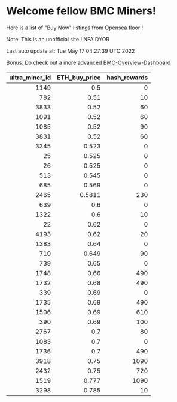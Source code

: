 # Welcome fellow BMC Miners!
Here is a list of "Buy Now" listings from Opensea floor !

Note: This is an unofficial site ! NFA DYOR

Last auto update at: Tue May 17 04:27:39 UTC 2022

Bonus: Do check out a more advanced [BMC-Overview-Dashboard](https://dune.com/defifunk/BMC-Overview-Dashboard)


|   ultra_miner_id |   ETH_buy_price |   hash_rewards |
|-----------------:|----------------:|---------------:|
|             1149 |          0.5    |              0 |
|              782 |          0.51   |             10 |
|             3833 |          0.52   |             60 |
|             1091 |          0.52   |             60 |
|             1085 |          0.52   |             90 |
|             3831 |          0.52   |             60 |
|             3345 |          0.523  |              0 |
|               25 |          0.525  |              0 |
|               26 |          0.525  |              0 |
|              513 |          0.545  |              0 |
|              685 |          0.569  |              0 |
|             2465 |          0.5811 |            230 |
|              639 |          0.6    |              0 |
|             1322 |          0.6    |             10 |
|               22 |          0.62   |              0 |
|             4193 |          0.62   |             20 |
|             1383 |          0.64   |              0 |
|              710 |          0.649  |             90 |
|              739 |          0.65   |              0 |
|             1748 |          0.66   |            490 |
|             1732 |          0.68   |            490 |
|              339 |          0.69   |              0 |
|             1735 |          0.69   |            490 |
|             1506 |          0.69   |            610 |
|              390 |          0.69   |            100 |
|             2767 |          0.7    |             80 |
|             1083 |          0.7    |              0 |
|             1736 |          0.7    |            490 |
|             3918 |          0.75   |           1090 |
|             2432 |          0.75   |            720 |
|             1519 |          0.777  |           1090 |
|             3298 |          0.785  |             10 |